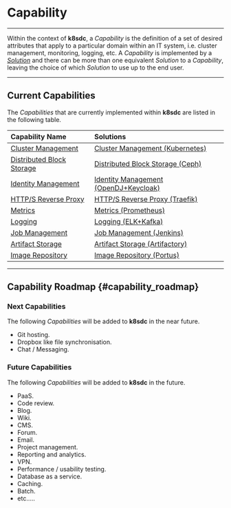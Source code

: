 # Capability
___

Within the context of **k8sdc**, a *Capability* is the definition of a set of desired attributes that apply to a particular domain within an IT system, i.e. cluster management, monitoring, logging, etc.  A *Capability* is implemented by a [*Solution*](solution.md) and there can be more than one equivalent *Solution* to a *Capability*, leaving the choice of which *Solution* to use up to the end user.
___


## Current Capabilities

The *Capabilities* that are currently implemented within **k8sdc** are listed in the following table.

| Capability Name  | Solutions     |
|:-----------------|:--------------|
| [Cluster Management][cap_clust_man]          | [Cluster Management (Kubernetes)][sol_clust_man_kub]                   |
| [Distributed Block Storage][cap_dist_blk_st] | [Distributed Block Storage (Ceph)][sol_dist_blk_st_ceph]               |
| [Identity Management][cap_ident_man]         | [Identity Management (OpenDJ+Keycloak)][sol_ident_man_opendj_keycloak] |
| [HTTP/S Reverse Proxy][cap_https_rev_proxy]  | [HTTP/S Reverse Proxy (Traefik)][sol_https_rev_proxy_traefik]          |
| [Metrics][cap_metrics]                       | [Metrics (Prometheus)][sol_metrics_prom]                               |
| [Logging][cap_logging]                       | [Logging (ELK+Kafka)][sol_logging_elk_kafka]                           |
| [Job Management][cap_job_management]         | [Job Management (Jenkins)][sol_job_management_jenkins]                 |
| [Artifact Storage][cap_art_st]               | [Artifact Storage (Artifactory)][sol_art_st_artifactory]               |
| [Image Repository][cap_image_repo]           | [Image Repository (Portus)][sol_image_repo_portus]                     |


[cap_clust_man]:     capabilities/cluster_management.md
[sol_clust_man_kub]: solutions/cluster_management_kubernetes.md

[cap_dist_blk_st]:      capabilities/distributed_block_storage.md
[sol_dist_blk_st_ceph]: solutions/distributed_block_storage_ceph.md

[cap_ident_man]:                 capabilities/identity_management.md
[sol_ident_man_opendj_keycloak]: solutions/identity_management_opendj_keycloak.md

[cap_https_rev_proxy]:         capabilities/https_reverse_proxy.md
[sol_https_rev_proxy_traefik]: solutions/https_reverse_proxy_traefik.md

[cap_metrics]:      capabilities/metrics.md
[sol_metrics_prom]: solutions/metrics_prometheus.md

[cap_logging]:           capabilities/logging.md
[sol_logging_elk_kafka]: solutions/logging_elk_kafka.md

[cap_job_management]:         capabilities/job_management.md
[sol_job_management_jenkins]: solutions/job_management_jenkins.md

[cap_art_st]:             capabilities/artifact_storage.md
[sol_art_st_artifactory]: solutions/artifact_storage_artifactory.md

[cap_image_repo]:        capabilities/image_repository.md
[sol_image_repo_portus]: solutions/image_repository_portus.md
___


## Capability Roadmap {#capability_roadmap}

### Next Capabilities

The following *Capabilities* will be added to **k8sdc** in the near future. 

* Git hosting.
* Dropbox like file synchronisation.
* Chat / Messaging.


### Future Capabilities

The following *Capabilities* will be added to **k8sdc** in the future.

* PaaS.
* Code review.
* Blog.
* Wiki.
* CMS.
* Forum.
* Email.
* Project management.
* Reporting and analytics.
* VPN.
* Performance / usability testing.
* Database as a service.
* Caching.
* Batch.
* etc.....

